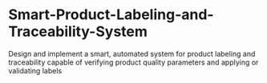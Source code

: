 # Smart-Product-Labeling-and-Traceability-System
Design and implement a smart, automated system for product labeling and traceability capable of verifying product quality parameters and applying or validating labels
